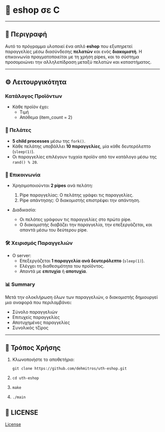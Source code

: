 # 🛒  eshop σε C

---

## 📜 Περιγραφή

Αυτό το πρόγραμμα υλοποιεί ένα απλό **eshop** που εξυπηρετεί παραγγελίες μέσω διασύνδεσης **πελατών** και ενός **διακομιστή**. Η επικοινωνία πραγματοποιείται με τη χρήση pipes, και το σύστημα προσομοιώνει την αλληλεπίδραση μεταξύ πελατών και καταστήματος.

---

## ⚙️ Λειτουργικότητα

### Κατάλογος Προϊόντων
- Κάθε προϊόν έχει:
  - Τιμή
  - Απόθεμα (item_count = 2)

### 👥 Πελάτες
- **5 child processes** μέσω της `fork()`.
- Κάθε πελάτης υποβάλλει **10 παραγγελίες**, μία κάθε δευτερόλεπτο (`sleep(1)`).
- Οι παραγγελίες επιλέγουν τυχαία προϊόν από τον κατάλογο μέσω της `rand() % 20`.

### 🔄 Επικοινωνία
- Χρησιμοποιούνται **2 pipes** ανά πελάτη:
  1. Pipe παραγγελίας: Ο πελάτης γράφει τις παραγγελίες.
  2. Pipe απάντησης: Ο διακομιστής επιστρέφει την απάντηση.

- Διαδικασία:
  - Οι πελάτες γράφουν τις παραγγελίες στο πρώτο pipe.
  - Ο διακομιστής διαβάζει την παραγγελία, την επεξεργάζεται, και απαντά μέσω του δεύτερου pipe.

### 🛠️ Χειρισμός Παραγγελιών
- Ο server:
  - Επεξεργάζεται **1 παραγγελία ανά δευτερόλεπτο** (`sleep(1)`).
  - Ελέγχει τη διαθεσιμότητα του προϊόντος.
  - Απαντά με **επιτυχία** ή **αποτυχία**.

### 📊 Summary
Μετά την ολοκλήρωση όλων των παραγγελιών, ο διακομιστής δημιουργεί μια αναφορά που περιλαμβάνει:

   - Σύνολο παραγγελιών
   - Επιτυχείς παραγγελίες
   - Αποτυχημένες παραγγελίες
   - Συνολικός τζίρος

---

## 🚀 Τρόπος Χρήσης
1. Κλωνοποιήστε το αποθετήριο:

   ```git clone https://github.com/dehmitros/uth-eshop.git```
2. ```cd uth-eshop```
3. ```make```
4. ```./main```

## 📜 LICENSE
[License](https://github.com/dehmitros/uth-eshop/blob/master/LICENSE.md)
